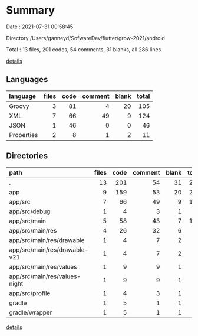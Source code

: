 # Summary

Date : 2021-07-31 00:58:45

Directory /Users/ganneyd/SofwareDev/flutter/grow-2021/android

Total : 13 files,  201 codes, 54 comments, 31 blanks, all 286 lines

[details](details.md)

## Languages
| language | files | code | comment | blank | total |
| :--- | ---: | ---: | ---: | ---: | ---: |
| Groovy | 3 | 81 | 4 | 20 | 105 |
| XML | 7 | 66 | 49 | 9 | 124 |
| JSON | 1 | 46 | 0 | 0 | 46 |
| Properties | 2 | 8 | 1 | 2 | 11 |

## Directories
| path | files | code | comment | blank | total |
| :--- | ---: | ---: | ---: | ---: | ---: |
| . | 13 | 201 | 54 | 31 | 286 |
| app | 9 | 159 | 53 | 20 | 232 |
| app/src | 7 | 66 | 49 | 9 | 124 |
| app/src/debug | 1 | 4 | 3 | 1 | 8 |
| app/src/main | 5 | 58 | 43 | 7 | 108 |
| app/src/main/res | 4 | 26 | 32 | 6 | 64 |
| app/src/main/res/drawable | 1 | 4 | 7 | 2 | 13 |
| app/src/main/res/drawable-v21 | 1 | 4 | 7 | 2 | 13 |
| app/src/main/res/values | 1 | 9 | 9 | 1 | 19 |
| app/src/main/res/values-night | 1 | 9 | 9 | 1 | 19 |
| app/src/profile | 1 | 4 | 3 | 1 | 8 |
| gradle | 1 | 5 | 1 | 1 | 7 |
| gradle/wrapper | 1 | 5 | 1 | 1 | 7 |

[details](details.md)